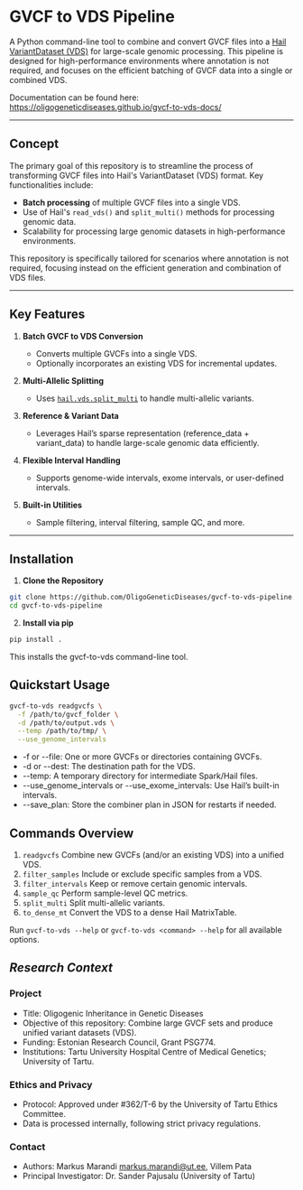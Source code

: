 # GVCF to VDS Pipeline

A Python command-line tool to combine and convert GVCF files into a [Hail VariantDataset (VDS)](https://hail.is/docs/0.2/hail.vds.html) for large-scale genomic processing. This pipeline is designed for high-performance environments where annotation is not required, and focuses on the efficient batching of GVCF data into a single or combined VDS.

Documentation can be found here: https://oligogeneticdiseases.github.io/gvcf-to-vds-docs/

---

## **Concept**

The primary goal of this repository is to streamline the process of transforming GVCF files into Hail's VariantDataset (VDS) format. Key functionalities include:
- **Batch processing** of multiple GVCF files into a single VDS.
- Use of Hail's `read_vds()` and `split_multi()` methods for processing genomic data.
- Scalability for processing large genomic datasets in high-performance environments.

This repository is specifically tailored for scenarios where annotation is not required, focusing instead on the efficient generation and combination of VDS files.

---

## **Key Features**

1. **Batch GVCF to VDS Conversion**  
   - Converts multiple GVCFs into a single VDS.  
   - Optionally incorporates an existing VDS for incremental updates.

2. **Multi-Allelic Splitting**  
   - Uses [`hail.vds.split_multi`](https://hail.is/docs/0.2/hail.vds.html#hail.vds.split_multi) to handle multi-allelic variants.

3. **Reference & Variant Data**  
   - Leverages Hail’s sparse representation (reference_data + variant_data) to handle large-scale genomic data efficiently.

4. **Flexible Interval Handling**  
   - Supports genome-wide intervals, exome intervals, or user-defined intervals.

5. **Built-in Utilities**  
   - Sample filtering, interval filtering, sample QC, and more.

---

## **Installation**

1. **Clone the Repository**  
```bash
git clone https://github.com/OligoGeneticDiseases/gvcf-to-vds-pipeline.git
cd gvcf-to-vds-pipeline
```
   
2. **Install via pip**
```bash
pip install .
```

This installs the gvcf-to-vds command-line tool.

## **Quickstart Usage**


```bash
gvcf-to-vds readgvcfs \
  -f /path/to/gvcf_folder \
  -d /path/to/output.vds \
  --temp /path/to/tmp/ \
  --use_genome_intervals
```

* -f or --file: One or more GVCFs or directories containing GVCFs.
* -d or --dest: The destination path for the VDS.
* --temp: A temporary directory for intermediate Spark/Hail files.
* --use_genome_intervals or --use_exome_intervals: Use Hail’s built-in intervals.
* --save_plan: Store the combiner plan in JSON for restarts if needed.

## **Commands Overview**

1. ```readgvcfs```
Combine new GVCFs (and/or an existing VDS) into a unified VDS.
2.	```filter_samples```
Include or exclude specific samples from a VDS.
3.	```filter_intervals```
Keep or remove certain genomic intervals.
4.	```sample_qc```
Perform sample-level QC metrics.
5.	```split_multi```
Split multi-allelic variants.
6.	```to_dense_mt```
Convert the VDS to a dense Hail MatrixTable.

Run ```gvcf-to-vds --help``` or ```gvcf-to-vds <command> --help``` for all available options.

## *Research Context*

### Project
* Title: Oligogenic Inheritance in Genetic Diseases
* Objective of this repository: Combine large GVCF sets and produce unified variant datasets (VDS).
* Funding: Estonian Research Council, Grant PSG774.
* Institutions: Tartu University Hospital Centre of Medical Genetics; University of Tartu.

### Ethics and Privacy
* Protocol: Approved under #362/T-6 by the University of Tartu Ethics Committee.
* Data is processed internally, following strict privacy regulations.

### Contact
* Authors: Markus Marandi markus.marandi@ut.ee, Villem Pata
* Principal Investigator: Dr. Sander Pajusalu (University of Tartu)

